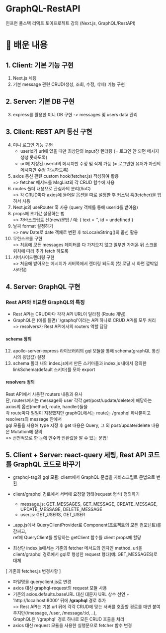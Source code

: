 # GraphQL-RestAPI
인프런 풀스택 리액트 토이프로젝트 강의 (Next.js, GraphQL/RestAPI)

# 🍰 배운 내용
## 1. Client: 기본 기능 구현
1. Next.js 세팅 
2. 기본 message 관련 CRUD(생성, 조회, 수정, 삭제) 기능 구현

## 2. Server: 기본 DB 구현
3. express를 활용한 미니 DB 구현 -> messages 및 users data 관리

## 3. Client: REST API 통신 구현
4. 미니 로그인 기능 구현
   * userId가 url에 있을 때만 최상단의 input창 렌더링 (= 로그인 안 되면 메시지 생성 못하도록)
   * url에 지정된 userId의 메시지만 수정 및 삭제 가능 (= 로그인한 유저가 자신의 메시지만 수정 가능하도록)
5. axios 통신 관련 custom hook(fetcher.js) 작성하여 활용 <BR/> => fetcher 메서드를 MsgList의 각 CRUD 함수에 사용
6. routes 폴더 내용으로 관심사의 분리(SoC) <BR/> => 각 CRUD마다 axios에 들어갈 옵션을 따로 설정한 후 커스텀 훅(fetcher)을 입혀서 사용
7. Next.js의 useRouter 훅 사용 (query 객체를 통해 userId를 받아옴) 
8. props에 초기값 설정하는 법 <br/> => 자바스크립트 신(new)문법 / 예: { text = '', id = undefined }
9. 날짜 format 설정하기 <br/> => new Date로 date 객체로 변환 후 toLocaleString()의 옵션 활용
10. 무한스크롤 구현 <br/> => 처음에 모든 messages 데이터를 다 가져오지 않고 일부만 가져온 뒤 스크롤 위치에 따라 추가 fetch 하도록
11. 서버사이드렌더링 구현 <br/>
 => 처음에 받아오는 메시지가 서버쪽에서 렌더링 되도록 (첫 로딩 시 화면 깜박임 사라짐)

## 4. Server: GraphQL 구현
### Rest API와 비교한 GraphQL의 특징
* Rest API는 CRUD마다 각각 API URL이 달라짐 (Route 개념)
* GraphQL은 (예를 들면) '/graphql'이라는 API 하나로 CRUD API를 모두 처리 
  => resolvers가 Rest API에서의 routers 역할 담당
  
#### schema 정의
12. apollo-server-express 라이브러리의 gql 모듈을 통해 schema(graphQL 통신 시의 응답값) 설정
13. schema 폴더 내의 index.js에서 만든 스키마들과 index.js 내에서 정의한 linkSchema(default 스키마)를 모아 export
#### resolvers 정의
Rest API에서 사용한 routers 내용과 유사 <br/>
단, routers에서는 message와 user 각각 get/post/update/delete에 해당하는 axios의 옵션(method, route, handler)들을 <br/>
각 route마다 일일이 지정했지만 graphQL에서는 route는 /graphql 하나뿐이고 resolvers의 message 안에서<br/>
gql 모듈을 사용해 type 지정 후 get 내용은 Query, 그 외 post/update/delete 내용은 Mutation에 정의<br/>
=> 선언적으로 한 눈에 인수와 반환값을 알 수 있는 문법!

## 5. Client + Server: react-query 세팅, Rest API 코드를 GraphQL 코드로 바꾸기
* graphql-tag의 gql 모듈: client에서 GraphQL 문법을 자바스크립트 문법으로 변환
* client/graphql 경로에서 서버에 요청할 형태(request 형식) 정의하기
  * message.js: GET_MESSAGES, GET_MESSAGE, CREATE_MESSAGE, UPDATE_MESSAGE, DELETE_MESSAGE
  * user.js: GET_USERS, GET_USER

* _app.js에서 QueryClientProvider로 Component(프로젝트의 모든 컴포넌트)를 감싸고, <br/>
  ref에 QueryClient를 할당하는 getClient 함수를 client props에 할당
* 최상단 index.js에서는 기존의 fetcher 메서드의 인자인 method, url을 <br/>
  client/graphql 경로에서 gql로 형성한 request 형태(예: GET_MESSAGES)로 대체

[ 기존의 fetcher.js 변경사항 ]
* 파일명을 queryclient.js로 변경
* axios 대신 graphql-request의 request 모듈 사용
* 기존의 axios.defaults.baseURL 대신 대문자 URL 상수 선언 + 'http://localhost:8000' 뒤에 **/graphql** 경로 추가 <br/>
    => Rest API는 기본 url 뒤에 각각 CRUD에 맞는 서버를 호출할 경로를 매번 붙여주지만(/message, /user, /message/:id, ..), <br/>
       GraphQL은 '/graphql' 경로 하나로 모든 CRUD 호출을 처리
* axios 대신 request 모듈을 사용한 실행문으로 fetcher 함수 변경
